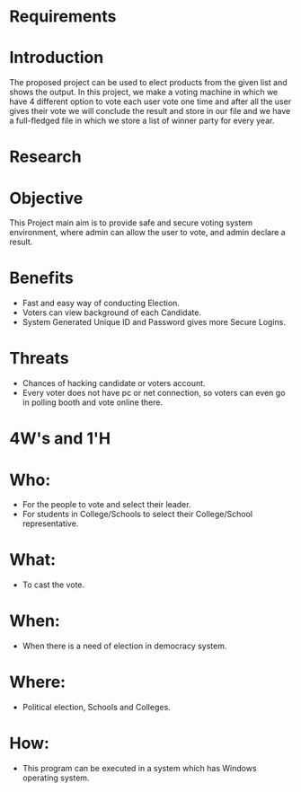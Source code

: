 # Requirements 
# Introduction
The proposed project can be used to elect products from the given list and shows the output.
In this project, we make a voting machine in which we have 4 different option to vote each user vote one time and after all the user gives their vote we will
conclude the result and store in our file and we have a full-fledged file in which we store a list of winner party for every year.
 
# Research
# Objective
This Project main aim is to provide safe and secure voting system environment, where admin can allow the user to vote, and admin declare a result.

# Benefits
* Fast and easy way of conducting Election.
* Voters can view background of each Candidate.
* System Generated Unique ID and Password gives more Secure Logins.

# Threats
* Chances of hacking candidate or voters account.
* Every voter does not have pc or net connection, so voters can even go in polling booth and vote online there.

# 4W's and 1'H

# Who:
* For the people to vote and select their leader.
* For students in College/Schools to select their College/School representative.
# What:
* To cast the vote.
# When:
* When there is a need of election in democracy system.
# Where:
* Political election, Schools and Colleges.
# How:
* This program can be executed in a system which has Windows operating system.
